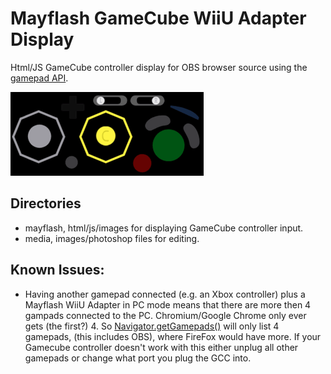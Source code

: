 # Mayflash GameCube WiiU Adapter Display

Html/JS GameCube controller display for OBS browser source using the [gamepad API](https://developer.mozilla.org/en-US/docs/Web/API/Gamepad_API/Using_the_Gamepad_API#Complete_example_Displaying_gamepad_state).

![gamecube preview](mayflash_preview.gif)

## Directories
- mayflash, html/js/images for displaying GameCube controller input.
- media, images/photoshop files for editing.

## Known Issues:
- Having another gamepad connected (e.g. an Xbox controller) plus a Mayflash WiiU Adapter in PC mode means that there are more then 4 gampads connected to the PC. Chromium/Google Chrome only ever gets (the first?) 4. So [Navigator.getGamepads()](https://developer.mozilla.org/en-US/docs/Web/API/Navigator/getGamepads) will only list 4 gamepads, (this includes OBS), where FireFox would have more. If your Gamecube controller doesn't work with this either unplug all other gamepads or change what port you plug the GCC into.
